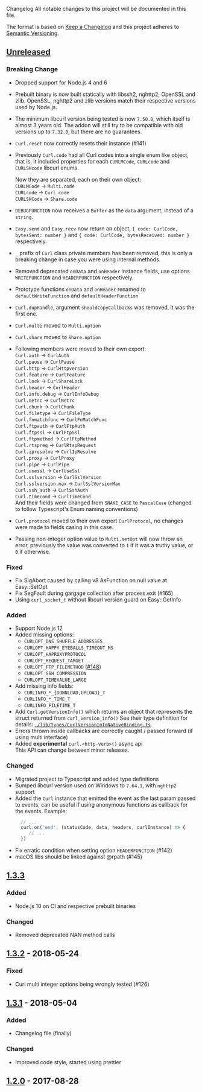 Changelog
All notable changes to this project will be documented in this file.

The format is based on [Keep a Changelog](http://keepachangelog.com/en/1.0.0/)
and this project adheres to [Semantic Versioning](http://semver.org/spec/v2.0.0.html).

## [Unreleased]
### Breaking Change
- Dropped support for Node.js 4 and 6
- Prebuilt binary is now built statically with libssh2, nghttp2, OpenSSL and zlib. OpenSSL, nghttp2 and zlib versions match their respective versions used by Node.js.
- The minimum libcurl version being tested is now `7.50.0`, which itself is almost 3 years old.
   The addon will still try to be compatible with old versions up to `7.32.0`, but there are no guarantees.
- `Curl.reset` now correctly resets their instance (#141)
- Previously `Curl.code` had all Curl codes into a single enum like object, that is, it included properties for each `CURLMCode`, `CURLcode` and `CURLSHcode` libcurl enums.
  
  Now they are separated, each on their own object:  
   `CURLMCode`  -> `Multi.code`  
   `CURLcode`   -> `Curl.code`  
   `CURLSHCode` -> `Share.code`  
- `DEBUGFUNCTION` now receives a `Buffer` as the `data` argument, instead of a `string`.
- `Easy.send` and `Easy.recv` now return an object, `{ code: CurlCode, bytesSent: number }` and `{ code: CurlCode, bytesReceived: number }` respectively.
- `_` prefix of `Curl` class private members has been removed, this is only a breaking change in case you were using internal methods.
- Removed deprecated `onData` and `onHeader` instance fields, use options `WRITEFUNCTION` and `HEADERFUNCTION` respectively.
- Prototype functions `onData` and `onHeader` renamed to `defaultWriteFunction` and `defaultHeaderFunction`
- `Curl.dupHandle`, argument `shouldCopyCallbacks` was removed, it was the first one.
- `Curl.multi` moved to `Multi.option`
- `Curl.share` moved to `Share.option`
- Following members were moved to their own export:  
  `Curl.auth` -> `CurlAuth`  
  `Curl.pause` -> `CurlPause`  
  `Curl.http` -> `CurlHttpversion`  
  `Curl.feature` -> `CurlFeature`  
  `Curl.lock` -> `CurlShareLock`  
  `Curl.header` -> `CurlHeader`  
  `Curl.info.debug` -> `CurlInfoDebug`  
  `Curl.netrc` -> `CurlNetrc`  
  `Curl.chunk` -> `CurlChunk`  
  `Curl.filetype` -> `CurlFileType`  
  `Curl.fnmatchfunc` -> `CurlFnMatchFunc`  
  `Curl.ftpauth` -> `CurlFtpAuth`  
  `Curl.ftpssl` -> `CurlFtpSsl`  
  `Curl.ftpmethod` -> `CurlFtpMethod`  
  `Curl.rtspreq` -> `CurlRtspRequest`  
  `Curl.ipresolve` -> `CurlIpResolve`  
  `Curl.proxy` -> `CurlProxy`  
  `Curl.pipe` -> `CurlPipe`  
  `Curl.usessl` -> `CurlUseSsl`  
  `Curl.sslversion` -> `CurlSslVersion`  
  `Curl.sslversion.max` -> `CurlSslVersionMax`  
  `Curl.ssh_auth` -> `CurlSshAuth`  
  `Curl.timecond` -> `CurlTimeCond`  
  And their fields were changed from `SNAKE_CASE` to `PascalCase` (changed to follow Typescript's Enum naming conventions)
- `Curl.protocol` moved to their own export `CurlProtocol`, no changes were made to fields casing in this case.
- Passing non-integer option value to `Multi.setOpt` will now throw an error, previously the value was converted to `1` if it was a truthy value, or `0` if otherwise. 
### Fixed
- Fix SigAbort caused by calling v8 AsFunction on null value at Easy::SetOpt
- Fix SegFault during gargage collection after process.exit (#165)
- Using `curl_socket_t` without libcurl version guard on Easy::GetInfo
### Added
- Support Node.js 12
- Added missing options:
  - `CURLOPT_DNS_SHUFFLE_ADDRESSES`
  - `CURLOPT_HAPPY_EYEBALLS_TIMEOUT_MS`
  - `CURLOPT_HAPROXYPROTOCOL`
  - `CURLOPT_REQUEST_TARGET`
  - `CURLOPT_FTP_FILEMETHOD` ([#148](https://github.com/JCMais/node-libcurl/pull/148))
  - `CURLOPT_SSH_COMPRESSION`
  - `CURLOPT_TIMEVALUE_LARGE`
- Add missing info fields: 
  - `CURLINFO_*_{DOWNLOAD,UPLOAD}_T`
  - `CURLINFO_*_TIME_T`
  - `CURLINFO_FILETIME_T`
- Add `Curl.getVersionInfo()` which returns an object that represents the struct returned from `curl_version_info()`
  See their type definition for details: [`./lib/types/CurlVersionInfoNativeBinding.ts`](./lib/types/CurlVersionInfoNativeBinding.ts)
- Errors thrown inside callbacks are correctly caught / passed forward (if using multi interface)
- Added **experimental** `curl.<http-verb>()` async api  
  This API can change between minor releases.
### Changed
- Migrated project to Typescript and added type definitions
- Bumped libcurl version used on Windows to `7.64.1`, with `nghttp2` support
- Added the `Curl` instance that emitted the event as the last param passed to events, can be useful if using anonymous functions as callback for the events.
  Example:
  ```javascript
    // ...
    curl.on('end', (statusCode, data, headers, curlInstance) => {
       // ...
    })
  ```
- Fix erratic condition when setting option `HEADERFUNCTION` (#142)
- macOS libs should be linked against @rpath (#145)

## [1.3.3]
### Added
- Node.js 10 on CI and respective prebuilt binaries
### Changed
- Removed deprecated NAN method calls

## [1.3.2] - 2018-05-24
### Fixed
- Curl multi integer options being wrongly tested (#126)

## [1.3.1] - 2018-05-04
### Added
- Changelog file (finally)
### Changed
- Improved code style, started using prettier
## [1.2.0] - 2017-08-28

[Unreleased]: https://github.com/JCMais/compare/v1.3.3...HEAD
[1.3.3]: https://github.com/JCMais/compare/v1.3.2...v1.3.3
[1.3.2]: https://github.com/JCMais/compare/v1.3.1...v1.3.2
[1.3.1]: https://github.com/JCMais/compare/v1.2.0...v1.3.1
[1.2.0]: https://github.com/JCMais/compare/v1.1.0...v1.2.0
